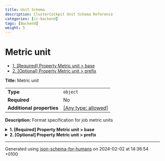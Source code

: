 ```yaml
---
title: Unit Schema
description: ClusterCockpit Unit Schema Reference
categories: [cc-backend]
tags: [Backend]
weight: 5
---
```


# Metric unit

- [1. [Required] Property Metric unit > base](#base)
- [2. [Optional] Property Metric unit > prefix](#prefix)

**Title:** Metric unit

|                           |                                                                           |
| ------------------------- | ------------------------------------------------------------------------- |
| **Type**                  | `object`                                                                  |
| **Required**              | No                                                                        |
| **Additional properties** | [[Any type: allowed]](# "Additional Properties of any type are allowed.") |

**Description:** Format specification for job metric units

<details>
<summary>
<strong> <a name="base"></a>1. [Required] Property Metric unit > base</strong>  

</summary>
<blockquote>

|              |                    |
| ------------ | ------------------ |
| **Type**     | `enum (of string)` |
| **Required** | Yes                |

**Description:** Metric base unit

Must be one of:
* "B"
* "F"
* "B/s"
* "F/s"
* "CPI"
* "IPC"
* "Hz"
* "W"
* "°C"
* ""

</blockquote>
</details>

<details>
<summary>
<strong> <a name="prefix"></a>2. [Optional] Property Metric unit > prefix</strong>  

</summary>
<blockquote>

|              |                    |
| ------------ | ------------------ |
| **Type**     | `enum (of string)` |
| **Required** | No                 |

**Description:** Unit prefix

Must be one of:
* "K"
* "M"
* "G"
* "T"
* "P"
* "E"

</blockquote>
</details>

----------------------------------------------------------------------------------------------------------------------------
Generated using [json-schema-for-humans](https://github.com/coveooss/json-schema-for-humans) on 2024-02-02 at 14:36:54 +0100